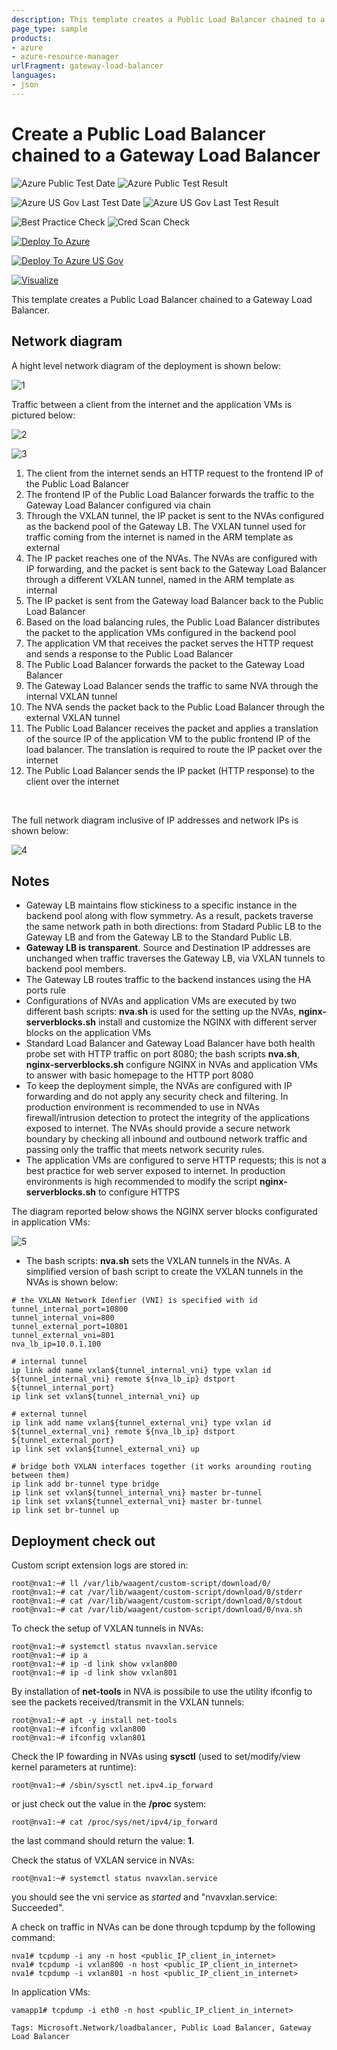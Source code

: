 ```yaml
---
description: This template creates a Public Load Balancer chained to a Gateway Load Balancer
page_type: sample
products:
- azure
- azure-resource-manager
urlFragment: gateway-load-balancer
languages:
- json
---
```

#  Create a Public Load Balancer chained to a Gateway Load Balancer

![Azure Public Test Date](https://azurequickstartsservice.blob.core.windows.net/badges/demos/load-balancer-gateway/PublicLastTestDate.svg)
![Azure Public Test Result](https://azurequickstartsservice.blob.core.windows.net/badges/demos/load-balancer-gateway/PublicDeployment.svg)

![Azure US Gov Last Test Date](https://azurequickstartsservice.blob.core.windows.net/badges/demos/load-balancer-gateway/FairfaxLastTestDate.svg)
![Azure US Gov Last Test Result](https://azurequickstartsservice.blob.core.windows.net/badges/demos/load-balancer-gateway/FairfaxDeployment.svg)

![Best Practice Check](https://azurequickstartsservice.blob.core.windows.net/badges/demos/load-balancer-gateway/BestPracticeResult.svg)
![Cred Scan Check](https://azurequickstartsservice.blob.core.windows.net/badges/demos/load-balancer-gateway/CredScanResult.svg)

[![Deploy To Azure](https://raw.githubusercontent.com/Azure/azure-quickstart-templates/master/1-CONTRIBUTION-GUIDE/images/deploytoazure.svg?sanitize=true)](https://portal.azure.com/#create/Microsoft.Template/uri/https%3A%2F%2Fraw.githubusercontent.com%2FAzure%2Fazure-quickstart-templates%2Fmaster%2Fdemos%2Fload-balancer-gateway%2Fazuredeploy.json)

[![Deploy To Azure US Gov](https://raw.githubusercontent.com/Azure/azure-quickstart-templates/master/1-CONTRIBUTION-GUIDE/images/deploytoazuregov.svg?sanitize=true)](https://portal.azure.us/#create/Microsoft.Template/uri/https%3A%2F%2Fraw.githubusercontent.com%2FAzure%2Fazure-quickstart-templates%2Fmaster%2Fdemos%2Fload-balancer-gateway%2Fazuredeploy.json)  

[![Visualize](https://raw.githubusercontent.com/Azure/azure-quickstart-templates/master/1-CONTRIBUTION-GUIDE/images/visualizebutton.svg?sanitize=true)](http://armviz.io/#/?load=https%3A%2F%2Fraw.githubusercontent.com%2FAzure%2Fazure-quickstart-templates%2Fmaster%2Fdemos%2Fload-balancer-gateway%2Fazuredeploy.json)

This template creates a Public Load Balancer chained to a Gateway Load Balancer.

## Network diagram ##
A hight level network diagram of the deployment is shown below:

![1](./images/1.png "high level diagram with Public Load Balancer chained to a Gateway Load Balancer")



Traffic between a client from the internet and the application VMs is pictured below:

![2](./images/2.png "traffic from internet to the application VMs")

![3](./images/3.png "traffic from the application VMs to internet")

1.  The client from the internet sends an HTTP request to the frontend IP of the Public Load Balancer 
2.	The frontend IP of the Public Load Balancer forwards the traffic to the Gateway Load Balancer configured via chain
3.	Through the VXLAN tunnel, the IP packet is sent to the NVAs configured as the backend pool of the Gateway LB. The VXLAN tunnel used for traffic coming from the internet  is named in the ARM template as external
4.	The IP packet reaches one of the NVAs. The NVAs are configured with IP forwarding, and the packet is sent back to the Gateway Load Balancer through a different VXLAN tunnel, named in the ARM template as internal
5.	The IP packet is sent from the Gateway load Balancer back to the Public Load Balancer
6.	Based on the load balancing rules, the Public Load Balancer distributes the packet to the application VMs configured in the backend pool
7.	The application VM that receives the packet serves the HTTP request and sends a response to the Public Load Balancer
8.	The Public Load Balancer forwards the packet to the Gateway Load Balancer
9.	The Gateway Load Balancer sends the traffic to same NVA through the internal VXLAN tunnel
10.	The NVA sends the packet back to the Public Load Balancer through the external VXLAN tunnel
11.	The Public Load Balancer receives the packet and applies a translation of the source IP of the application VM to the public frontend IP of the load balancer. The translation is required to route the IP packet over the internet
12.	The Public Load Balancer sends the IP packet (HTTP response) to the client over the internet

<br>

The full network diagram inclusive of IP addresses and network IPs is shown below:

![4](./images/4.png "full network diagram inclusive of IP addresses")

## Notes ##
- Gateway LB maintains flow stickiness to a specific instance in the backend pool along with flow symmetry. As a result, packets traverse the same network path in both directions: from Stadard Public LB to the Gateway LB and from the Gateway LB to the Standard Public LB.
- **Gateway LB is transparent**. Source and Destination IP addresses are unchanged when traffic traverses the Gateway LB, via VXLAN tunnels to backend pool members. 
- The Gateway LB routes traffic to the backend instances using the HA ports rule
- Configurations of NVAs and application VMs are executed by two different bash scripts: **nva.sh** is used for the setting up the NVAs, **nginx-serverblocks.sh** install and customize the NGINX with different server blocks on the application VMs
- Standard Load Balancer and Gateway Load Balancer have both health probe set with HTTP traffic on port 8080; the bash scripts **nva.sh**, **nginx-serverblocks.sh** configure NGINX in NVAs and application VMs to answer with basic homepage to the HTTP port 8080
- To keep the deployment simple, the NVAs are configured with IP forwarding and do not apply any security check and filtering. In production environment is recommended to use in NVAs firewall/intrusion detection to protect the integrity of the applications exposed to internet. The NVAs should provide a secure network boundary by checking all inbound and outbound network traffic and passing only the traffic that meets network security rules.
- The application VMs are configured to serve HTTP requests; this is not a best practice for web server exposed to internet. In production environments is high recommended to modify the script **nginx-serverblocks.sh** to configure HTTPS

The diagram reported below shows the NGINX server blocks configurated in application VMs:

![5](./images/5.png "NGINX server blockes configured in application VMs")

- The bash scripts: **nva.sh** sets the VXLAN tunnels in the NVAs. A simplified version of bash script to create the VXLAN tunnels in the NVAs is shown below:
```
# the VXLAN Network Idenfier (VNI) is specified with id 
tunnel_internal_port=10800
tunnel_internal_vni=800
tunnel_external_port=10801
tunnel_external_vni=801
nva_lb_ip=10.0.1.100

# internal tunnel
ip link add name vxlan${tunnel_internal_vni} type vxlan id ${tunnel_internal_vni} remote ${nva_lb_ip} dstport ${tunnel_internal_port}
ip link set vxlan${tunnel_internal_vni} up

# external tunnel
ip link add name vxlan${tunnel_external_vni} type vxlan id ${tunnel_external_vni} remote ${nva_lb_ip} dstport ${tunnel_external_port}
ip link set vxlan${tunnel_external_vni} up

# bridge both VXLAN interfaces together (it works arounding routing between them)
ip link add br-tunnel type bridge
ip link set vxlan${tunnel_internal_vni} master br-tunnel
ip link set vxlan${tunnel_external_vni} master br-tunnel
ip link set br-tunnel up
```

## Deployment check out ##

Custom script extension logs are stored in:
```
root@nva1:~# ll /var/lib/waagent/custom-script/download/0/
root@nva1:~# cat /var/lib/waagent/custom-script/download/0/stderr
root@nva1:~# cat /var/lib/waagent/custom-script/download/0/stdout
root@nva1:~# cat /var/lib/waagent/custom-script/download/0/nva.sh
```

To check the setup of VXLAN tunnels in NVAs:
```
root@nva1:~# systemctl status nvavxlan.service
root@nva1:~# ip a
root@nva1:~# ip -d link show vxlan800
root@nva1:~# ip -d link show vxlan801
```

By installation of **net-tools** in NVA is possibile to use the utility ifconfig to see the packets received/transmit in the VXLAN tunnels:
```
root@nva1:~# apt -y install net-tools
root@nva1:~# ifconfig vxlan800
root@nva1:~# ifconfig vxlan801
```

Check the IP fowarding in NVAs using **sysctl** (used to set/modify/view kernel parameters at runtime):
```
root@nva1:~# /sbin/sysctl net.ipv4.ip_forward
```
or just check out the value in the **/proc** system:
```
root@nva1:~# cat /proc/sys/net/ipv4/ip_forward
```
the last command should return the value: **1**.

Check the status of VXLAN service in NVAs:
```
root@nva1:~# systemctl status nvavxlan.service
```
you should see the  vni service as _started_ and "nvavxlan.service: Succeeded".

A check on traffic in NVAs can be done through tcpdump by the following command:

```
nva1# tcpdump -i any -n host <public_IP_client_in_internet>
nva1# tcpdump -i vxlan800 -n host <public_IP_client_in_internet>
nva1# tcpdump -i vxlan801 -n host <public_IP_client_in_internet>
```

In application VMs:
```
vamapp1# tcpdump -i eth0 -n host <public_IP_client_in_internet>
```

`Tags: Microsoft.Network/loadbalancer, Public Load Balancer, Gateway Load Balancer`